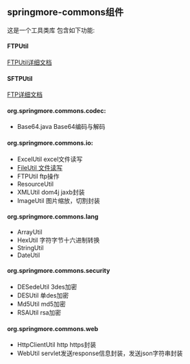 ## springmore-commons组件
这是一个工具类库 包含如下功能:

#### FTPUtil
[FTPUtil详细文档](https://github.com/tangyanbo/springmore/tree/master/文档/springmore-commons/FTPUtil.md)

#### SFTPUtil
[FTP详细文档](https://github.com/tangyanbo/springmore/tree/master/文档/springmore-commons/FileUtil.md)

#### org.springmore.commons.codec:
* Base64.java Base64编码与解码

#### org.springmore.commons.io:
* ExcelUtil excel文件读写
* [FileUtil 文件读写](https://github.com/tangyanbo/springmore/tree/master/文档/springmore-commons/FileUtil.md)
* FTPUtil ftp操作
* ResourceUtil
* XMLUtil dom4j jaxb封装
* ImageUtil 图片缩放，切割封装

#### org.springmore.commons.lang
* ArrayUtil
* HexUtil 字符字节十六进制转换
* StringUtil
* DateUtil

#### org.springmore.commons.security
* DESedeUtil 3des加密
* DESUtil 单des加密
* Md5Util md5加密
* RSAUtil rsa加密

#### org.springmore.commons.web
* HttpClientUtil http https封装
* WebUtil servlet发送response信息封装，发送json字符串封装


